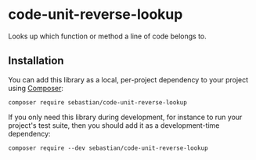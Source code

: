# code-unit-reverse-lookup

Looks up which function or method a line of code belongs to.

## Installation

You can add this library as a local, per-project dependency to your project using [Composer](https://getcomposer.org/):

    composer require sebastian/code-unit-reverse-lookup

If you only need this library during development, for instance to run your project's test suite, then you should add it as a development-time dependency:

    composer require --dev sebastian/code-unit-reverse-lookup

